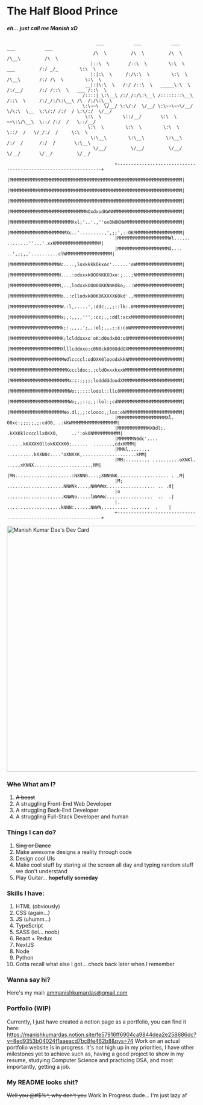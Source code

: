 # The Half Blood Prince
##### eh... just call me Manish xD
                                     ___           ___           ___                       ___           ___     
                                    /\  \         /\  \         /\  \                     /\__\         /\  \    
                                   |::\  \       /::\  \        \:\  \       ___         /:/ _/_        \:\  \   
                                   |:|:\  \     /:/\:\  \        \:\  \     /\__\       /:/ /\  \        \:\  \  
                                 __|:|\:\  \   /:/ /::\  \   _____\:\  \   /:/__/      /:/ /::\  \   ___ /::\  \ 
                                /::::|_\:\__\ /:/_/:/\:\__\ /::::::::\__\ /::\  \     /:/_/:/\:\__\ /\  /:/\:\__\
                                \:\~~\  \/__/ \:\/:/  \/__/ \:\~~\~~\/__/ \/\:\  \__  \:\/:/ /:/  / \:\/:/  \/__/
                                 \:\  \        \::/__/       \:\  \        ~~\:\/\__\  \::/ /:/  /   \::/__/     
                                  \:\  \        \:\  \        \:\  \          \::/  /   \/_/:/  /     \:\  \     
                                   \:\__\        \:\__\        \:\__\         /:/  /      /:/  /       \:\__\    
                                    \/__/         \/__/         \/__/         \/__/       \/__/         \/__/    


```
                                        +----------------------------------------------------------------+
                                        |MMMMMMMMMMMMMMMMMMMMMMMMMMMMMMMMMMMMMMMMMMMMMMMMMMMMMMMMMMMMMMMM|
                                        |MMMMMMMMMMMMMMMMMMMMMMMMMMMMMMMMMMMMMMMMMMMMMMMMMMMMMMMMMMMMMMMM|
                                        |MMMMMMMMMMMMMMMMMMMMMMMMMMMMMMMMMMMMMMMMMMMMMMMMMMMMMMMMMMMMMMMM|
                                        |MMMMMMMMMMMMMMMMMMMMMMMMMMMMNOxdxodKWNMMMMMMMMMMMMMMMMMMMMMMMMMM|
                                        |MMMMMMMMMMMMMMMMMMMMMMMXxl;'..'.,''ox0N0KNWMMMMMMMMMMMMMMMMMMMMM|
                                        |MMMMMMMMMMMMMMMMMMMMMXc..'.........,',;;',::OKMMMMMMMMMMMMMMMMMM|
                                        |MMMMMMMMMMMMMMMMMMMWl......  ........''...'.xxKMMMMMMMMMMMMMMMMM|
                                        |MMMMMMMMMMMMMMMMMMMd.... ..',;;,,'..........clWMMMMMMMMMMMMMMMMM|
                                        |MMMMMMMMMMMMMMMMMMWc....,loxkkkkOkxoc'......'oWMMMMMMMMMMMMMMMMM|
                                        |MMMMMMMMMMMMMMMMMMN....:odxxxkOO0KKKXOxo:;...;NMMMMMMMMMMMMMMMMM|
                                        |MMMMMMMMMMMMMMMMMMM,..,lodxxkOO000KKNNKOko;..:WMMMMMMMMMMMMMMMMM|
                                        |MMMMMMMMMMMMMMMMMMMo..:cllodxkO0K0KXXXXK0kd'.,MMMMMMMMMMMMMMMMMM|
                                        |MMMMMMMMMMMMMMMMMMMW.:l,.....',:ddc;,,;::lk:.0MMMMMMMMMMMMMMMMMM|
                                        |MMMMMMMMMMMMMMMMMMMx;,:,,,,''',:cc;,,:ddl:xcxMMMMMMMMMMMMMMMMMMM|
                                        |MMMMMMMMMMMMMMMMMMMk;:.,,,,';,,:ol;,,.;;c:coWMMMMMMMMMMMMMMMMMMM|
                                        |MMMMMMMMMMMMMMMMMMMK;lclddxxxo'oK:d0xdxOO:oOMMMMMMMMMMMMMMMMMMMM|
                                        |MMMMMMMMMMMMMMMMMMMXlllcddxxo;c0N0ck000OddOXMMMMMMMMMMMMMMMMMMMM|
                                        |MMMMMMMMMMMMMMMMMMMMWdlccccl:odOXK0looodxkkNMMMMMMMMMMMMMMMMMMMM|
                                        |MMMMMMMMMMMMMMMMMMMMMKcccldoc;,;cldOxxxkxxWMMMMMMMMMMMMMMMMMMMMM|
                                        |MMMMMMMMMMMMMMMMMMMMMMx:c:;;;;;lodddddoodXMMMMMMMMMMMMMMMMMMMMMM|
                                        |MMMMMMMMMMMMMMMMMMMMMMWo:;;:::lodol::llc0MMMMMMMMMMMMMMMMMMMMMMM|
                                        |MMMMMMMMMMMMMMMMMMMMMMWo;,;::;,;:lol:;cdNMMMMMMMMMMMMMMMMMMMMMMM|
                                        |MMMMMMMMMMMMMMMMMMMMWo.dl;,;:cloooc,;lox:oNMMMMMMMMMMMMMMMMMMMMM|
                                        |MMMMMMMMMMMMMMMMMMXl.  O0xc:;;;;;,;:cdO0, .:kKWMMMMMMMMMMMMMMMMM|
                                        |MMMMMMMMMMMWXOdl;.    .kXXKklccccllx0KXO,     ..':ok0NMMMMMMMMMM|
                                        |MMMMMMN0dc'....  ......kKXXXKOllokKXXXK0;......  .......,cdxKMMM|
                                        |MMNl,....... ..........kXXN0c....'oXNXXK,....................kMM|
                                        |MM:......... ..........oXNKl. ....,xKNNX.....................,NM|
                                        |MN.....................:NXNN0....;XNNNNK................... . ,M|
                                        |M; .....................NNWNk....,NWWWWx.................. .. .d|
                                        |o  .....................KNWNo.....lWWWWc.................  ..  .|
                                        |.   ....................kNNN:......NWWN,......... .......  .    |
                                        +----------------------------------------------------------------+

```

<a href="https://app.daily.dev/manish"><img src="https://api.daily.dev/devcards/v2/ZfFUfRxmzNBsjFDMYqjKb.png?type=wide&r=kzs" width="652" alt="Manish Kumar Das's Dev Card"/></a>

### <del>Who</del> What am I?
1. <del>A beast</del>   
1. A struggling Front-End Web Developer
1. A struggling Back-End Developer
2. A struggling Full-Stack Developer and human

### Things I can do?
1. <del>Sing or Dance</del>
1. Make awesome designs a reality through code
1. Design cool UIs
2. Make cool stuff by staring at the screen all day and typing random stuff we don't understand
3. Play Guitar... **hopefully someday**


### Skills I have:
1. HTML (obviously)
2. CSS (again...)
3. JS (uhumm...)
4. TypeScript
5. SASS (lol... noob)
6. React + Redux
7. NextJS
8. Node
9. Python
10. Gotta recall what else I got... check back later when I remember

### Wanna say hi?
Here's my mail: ammanishkumardas@gmail.com

### Portfolio (WIP)
Currently, I just have created a notion page as a portfolio, you can find it here: https://manishkumardas.notion.site/fe57916ff6904ca9844dea2e258686dc?v=8ed9353b04024f1aaeacd7bc8fe462b8&pvs=74
Work on an actual portfolio website is in progress. It's not high up in my priorities, I have other milestones yet to achieve such as, having a good project to show in my resume, studying Computer Science and practicing DSA, and most importantly, getting a job.

### My README looks shit?
<del>Well you @#$%^, why don't you</del> Work In Progress dude... I'm just lazy af




